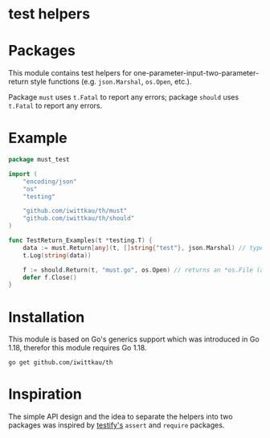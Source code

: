 test helpers
====

# Packages

This module contains test helpers for one-parameter-input-two-parameter-return style functions (e.g. `json.Marshal`, `os.Open`, etc.).

Package `must` uses `t.Fatal` to report any errors; package `should` uses `t.Fatal` to report any errors.

# Example

```go
package must_test

import (
	"encoding/json"
	"os"
	"testing"

	"github.com/iwittkau/th/must"
	"github.com/iwittkau/th/should"
)

func TestReturn_Examples(t *testing.T) {
	data := must.Return[any](t, []string{"test"}, json.Marshal) // type of input must be passed; return type []byte automatically inferred
	t.Log(string(data))

	f := should.Return(t, "must.go", os.Open) // returns an *os.File (automatically inferred)
	defer f.Close()
}
```

# Installation

This module is based on Go's generics support which was introduced in Go 1.18, therefor this module requires Go 1.18.

```
go get github.com/iwittkau/th
```

# Inspiration

The simple API design and the idea to separate the helpers into two packages was inspired by [testify's](https://github.com/stretchr/testify) `assert` and `require` packages.
